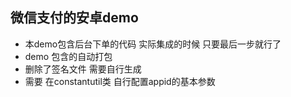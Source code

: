 ## 微信支付的安卓demo
* 本demo包含后台下单的代码 实际集成的时候 只要最后一步就行了
* demo 包含的自动打包
* 删除了签名文件 需要自行生成
* 需要 在constantutil类 自行配置appid的基本参数